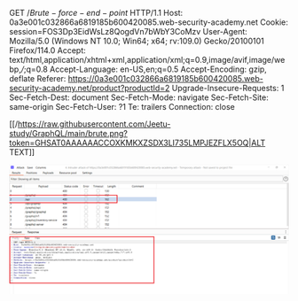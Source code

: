 GET /$Brute-force-end-point$ HTTP/1.1
Host: 0a3e001c032866a6819185b600420085.web-security-academy.net
Cookie: session=FOS3Dp3EidWsLz8QogdVn7bWbY3CoMzv
User-Agent: Mozilla/5.0 (Windows NT 10.0; Win64; x64; rv:109.0) Gecko/20100101 Firefox/114.0
Accept: text/html,application/xhtml+xml,application/xml;q=0.9,image/avif,image/webp,*/*;q=0.8
Accept-Language: en-US,en;q=0.5
Accept-Encoding: gzip, deflate
Referer: https://0a3e001c032866a6819185b600420085.web-security-academy.net/product?productId=2
Upgrade-Insecure-Requests: 1
Sec-Fetch-Dest: document
Sec-Fetch-Mode: navigate
Sec-Fetch-Site: same-origin
Sec-Fetch-User: ?1
Te: trailers
Connection: close

[[/https://raw.githubusercontent.com/Jeetu-study/GraphQL/main/brute.png?token=GHSAT0AAAAAACCOXKMKXZSDX3LI735LMPJEZFLX5OQ|ALT TEXT]]

<img src="https://raw.githubusercontent.com/Jeetu-study/GraphQL/main/brute.png?token=GHSAT0AAAAAACCOXKMKXZSDX3LI735LMPJEZFLX5OQ"/>


